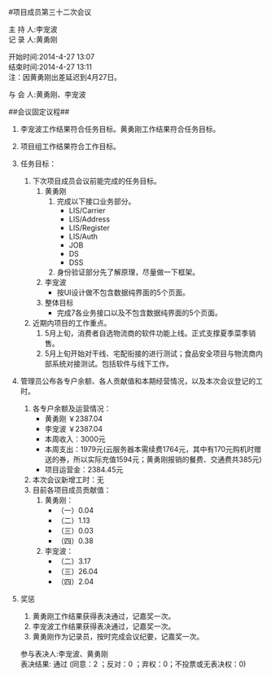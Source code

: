 #项目成员第三十二次会议

主 持 人:李宠波    
记 录 人:黄勇刚   

开始时间:2014-4-27 13:07  
结束时间:2014-4-27 13:11  
注：因黄勇刚出差延迟到4月27日。

与 会 人:黄勇刚、李宠波  

##会议固定议程##
1. 李宠波工作结果符合任务目标。黄勇刚工作结果符合任务目标。
2. 项目组工作结果符合工作目标。
3. 任务目标：
	1. 下次项目成员会议前能完成的任务目标。
		1. 黄勇刚
			1. 完成以下接口业务部分。 
				- LIS/Carrier
				- LIS/Address
				- LIS/Register
				- LIS/Auth
				- JOB
				- DS
				- DSS
			2. 身份验证部分先了解原理，尽量做一下框架。
		2. 李宠波
			- 按UI设计做不包含数据纯界面的5个页面。
		3. 整体目标
			- 完成7各业务接口以及不包含数据纯界面的5个页面。
	2. 近期内项目的工作重点。
		1. 5月上旬，消费者自选物流商的软件功能上线。正式支撑夏季菜季销售。
		2. 5月上旬开始对干线、宅配衔接的进行测试；食品安全项目与物流商内部系统对接测试。包括软件与线下工作。
		
5. 管理员公布各专户余额、各人贡献值和本期经营情况，以及本次会议登记的工时。
	1. 各专户余额及运营情况：
		- 黄勇刚 ￥2387.04
		- 李宠波 ￥2387.04
		- 本周收入：3000元
		- 本周支出：1979元(云服务器本需续费1764元，其中有170元购机时赠送的券，所以实际充值1594元；黄勇刚报销的餐费、交通费共385元)
		- 项目运营金：2384.45元
	2. 本次会议新增工时：无
	3. 目前各项目成员贡献值：
		1. 黄勇刚：
			- （一）0.04
			- （二）1.13
			- （三）0.03
			- （四）0.38
		2. 李宠波：
			- （二）3.17
			- （三）26.04
			- （四）2.04

6. 奖惩
	1. 黄勇刚工作结果获得表决通过，记嘉奖一次。
	2. 李宠波工作结果获得表决通过，记嘉奖一次。
	3. 黄勇刚作为记录员，按时完成会议纪要，记嘉奖一次。
 
	参与表决人:李宠波、黄勇刚  
	表决结果: 通过 (同意：2 ；反对：0 ；弃权：0；不投票或无表决权：0)  
